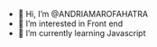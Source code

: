 - 👋 Hi, I’m @ANDRIAMAROFAHATRA
- 👀 I’m interested in Front end 
- 🌱 I’m currently learning Javascript


<!---
ANDRIAMAROFAHATRA/ANDRIAMAROFAHATRA is a ✨ special ✨ repository because its `README.md` (this file) appears on your GitHub profile.
You can click the Preview link to take a look at your changes.
--->
